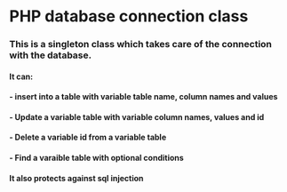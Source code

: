 # PHP database connection class

### This is a singleton class which takes care of the connection with the database.
#### It can:
#### - insert into a table with variable table name, column names and values
#### - Update a variable table with variable column names, values and id
#### - Delete a variable id from a variable table
#### - Find a varaible table with optional conditions

#### It also protects against sql injection
